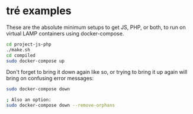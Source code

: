 tré examples
============

These are the absolute minimum setups to get JS, PHP, or both, to run
on virtual LAMP containers using docker-compose.

~~~sh
cd project-js-php
./make.sh
cd compiled
sudo docker-compose up
~~~

Don't forget to bring it down again like so, or trying to bring it
up again will bring on confusing error messages:

~~~sh
sudo docker-compose down

; Also an option:
sudo docker-compose down --remove-orphans
~~~

